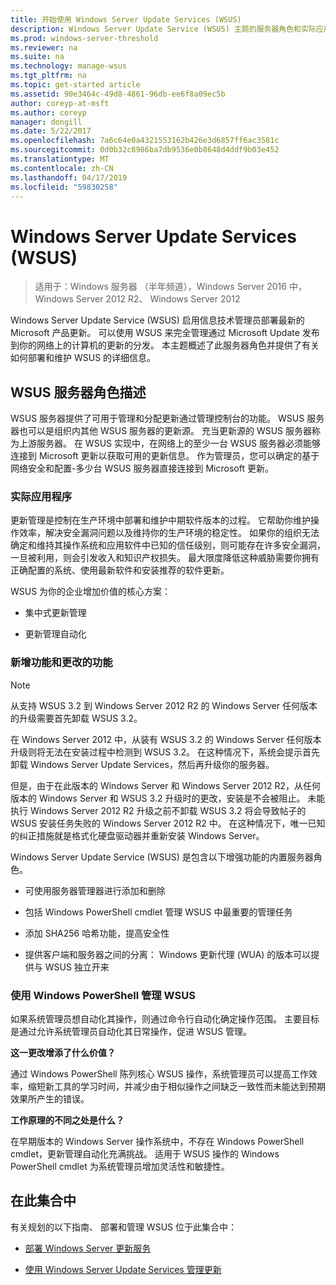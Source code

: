 ```yaml
---
title: 开始使用 Windows Server Update Services (WSUS)
description: Windows Server Update Service (WSUS) 主题的服务器角色和实际应用程序的概述
ms.prod: windows-server-threshold
ms.reviewer: na
ms.suite: na
ms.technology: manage-wsus
ms.tgt_pltfrm: na
ms.topic: get-started article
ms.assetid: 90e3464c-49d8-4861-96db-ee6f8a09ec5b
author: coreyp-at-msft
ms.author: coreyp
manager: dongill
ms.date: 5/22/2017
ms.openlocfilehash: 7a6c64e0a4321553162b426e3d6857ff6ac3581c
ms.sourcegitcommit: 0d0b32c8986ba7db9536e0b8648d4ddf9b03e452
ms.translationtype: MT
ms.contentlocale: zh-CN
ms.lasthandoff: 04/17/2019
ms.locfileid: "59830258"
---
```

# <a name="windows-server-update-services-wsus"></a>Windows Server Update Services (WSUS)

>适用于：Windows 服务器 （半年频道），Windows Server 2016 中，Windows Server 2012 R2、 Windows Server 2012

Windows Server Update Service (WSUS) 启用信息技术管理员部署最新的 Microsoft 产品更新。 可以使用 WSUS 来完全管理通过 Microsoft Update 发布到你的网络上的计算机的更新的分发。 本主题概述了此服务器角色并提供了有关如何部署和维护 WSUS 的详细信息。

## <a name="wsus-server-role-description"></a>WSUS 服务器角色描述
WSUS 服务器提供了可用于管理和分配更新通过管理控制台的功能。 WSUS 服务器也可以是组织内其他 WSUS 服务器的更新源。 充当更新源的 WSUS 服务器称为上游服务器。 在 WSUS 实现中，在网络上的至少一台 WSUS 服务器必须能够连接到 Microsoft 更新以获取可用的更新信息。 作为管理员，您可以确定的基于网络安全和配置-多少台 WSUS 服务器直接连接到 Microsoft 更新。

### <a name="practical-applications"></a>实际应用程序
更新管理是控制在生产环境中部署和维护中期软件版本的过程。 它帮助你维护操作效率，解决安全漏洞问题以及维持你的生产环境的稳定性。 如果你的组织无法确定和维持其操作系统和应用软件中已知的信任级别，则可能存在许多安全漏洞，一旦被利用，则会引发收入和知识产权损失。 最大限度降低这种威胁需要你拥有正确配置的系统、使用最新软件和安装推荐的软件更新。

WSUS 为你的企业增加价值的核心方案：

-   集中式更新管理

-   更新管理自动化

### <a name="new-and-changed-functionality"></a>新增功能和更改的功能

> [!NOTE]
> 从支持 WSUS 3.2 到 Windows Server 2012 R2 的 Windows Server 任何版本的升级需要首先卸载 WSUS 3.2。
> 
> 在 Windows Server 2012 中，从装有 WSUS 3.2 的 Windows Server 任何版本升级则将无法在安装过程中检测到 WSUS 3.2。 在这种情况下，系统会提示首先卸载 Windows Server Update Services，然后再升级你的服务器。
> 
> 但是，由于在此版本的 Windows Server 和 Windows Server 2012 R2，从任何版本的 Windows Server 和 WSUS 3.2 升级时的更改，安装是不会被阻止。 未能执行 Windows Server 2012 R2 升级之前不卸载 WSUS 3.2 将会导致帖子的 WSUS 安装任务失败的 Windows Server 2012 R2 中。 在这种情况下，唯一已知的纠正措施就是格式化硬盘驱动器并重新安装 Windows Server。

Windows Server Update Service (WSUS) 是包含以下增强功能的内置服务器角色。

-   可使用服务器管理器进行添加和删除

-   包括 Windows PowerShell cmdlet 管理 WSUS 中最重要的管理任务

-   添加 SHA256 哈希功能，提高安全性

-   提供客户端和服务器之间的分离： Windows 更新代理 (WUA) 的版本可以提供与 WSUS 独立开来

### <a name="using-windows-powershell-to-manage-wsus"></a>使用 Windows PowerShell 管理 WSUS
如果系统管理员想自动化其操作，则通过命令行自动化确定操作范围。 主要目标是通过允许系统管理员自动化其日常操作，促进 WSUS 管理。

**这一更改增添了什么价值？**

通过 Windows PowerShell 陈列核心 WSUS 操作，系统管理员可以提高工作效率，缩短新工具的学习时间，并减少由于相似操作之间缺乏一致性而未能达到预期效果所产生的错误。

**工作原理的不同之处是什么？**

在早期版本的 Windows Server 操作系统中，不存在 Windows PowerShell cmdlet，更新管理自动化充满挑战。 适用于 WSUS 操作的 Windows PowerShell cmdlet 为系统管理员增加灵活性和敏捷性。

## <a name="in-this-collection"></a>在此集合中
有关规划的以下指南、 部署和管理 WSUS 位于此集合中：

-   [部署 Windows Server 更新服务](../deploy/deploy-windows-server-update-services.md)

-   [使用 Windows Server Update Services 管理更新](../manage/update-management-with-windows-server-update-services.md)


